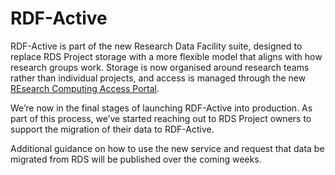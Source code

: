 # RDF-Active

RDF-Active is part of the new Research Data Facility suite, designed to replace RDS Project storage with a more flexible model that aligns with how research groups work. Storage is now organised around research teams rather than individual projects, and access is managed through the new [REsearch Computing Access Portal](../recap/index.md).

We’re now in the final stages of launching RDF-Active into production. As part of this process, we’ve started reaching out to RDS Project owners to support the migration of their data to RDF-Active.

Additional guidance on how to use the new service and request that data be migrated from RDS will be published over the coming weeks.